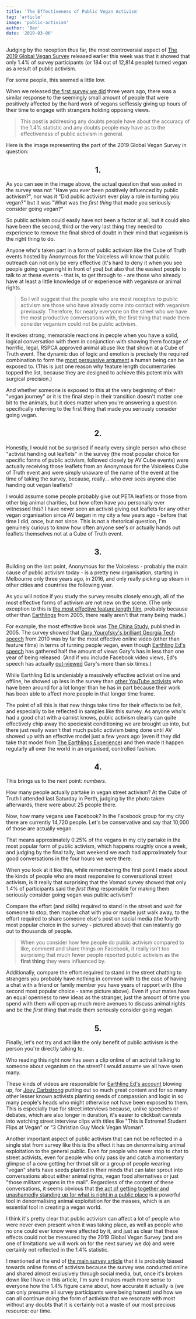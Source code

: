 ```yaml
---
title: 'The Effectiveness of Public Vegan Activism'
tag: 'article'
image: 'public-activism'
author: 'Ben'
date: '2019-03-06'
---
```


Judging by the reception thus far, the most controversial aspect of [The 2019 Global Vegan Survey](/survey) released earlier this week was that it showed that only 1.4% of survey participants (or 184 out of 12,814 people) turned vegan as a result of public activism.

For some people, this seemed a little low.

When we released [the first survey we did](/survey/2016) three years ago, there was a similar response to the seemingly small amount of people that were positively affected by the hard work of vegans selflessly giving up hours of their time to engage with strangers holding opposing views.

> This post is addressing any doubts people have about the accuracy of the 1.4% statistic and any doubts people may have as to the effectiveness of public activism in general.

Here is the image representing the part of the 2019 Global Vegan Survey in question:

<prominent-img src="public-activism/first-thing" alt="A Note on the Effectiveness of Public Activism (Re: 2019 Global Vegan Survey Results)" caption="14.7% of people chose &quot;Other&quot; which included <b>1.4%</b> (or 185 people) who first seriously considered going vegan as a result of public activism."></prominent-img>

<h2 style="text-align: center">1.</h2>

As you can see in the image above, the actual question that was asked in the survey was not "Have you ever been positively influenced by public activism?", nor was it "Did public activism ever play a role in turning you vegan?" but it was "What was the _first thing_ that made you seriously consider going vegan?"

So public activism could easily have not been a factor at all, but it could also have been the second, third or the very last thing they needed to experience to remove the final shred of doubt in their mind that veganism is the right thing to do.

Anyone who's taken part in a form of public activism like the Cube of Truth events hosted by Anonymous for the Voiceless will know that public outreach can not only be very effective (it's hard to deny it when you see people going vegan right in front of you) but also that the easiest people to talk to at these events - that is, to get through to - are those who already have at least a little knowledge of or experience with veganism or animal rights.

> So I will suggest that the people who are most receptive to public activism are those who have already come into contact with veganism previously. Therefore, for nearly everyone on the street who we have the most productive conversations with, the first thing that made them consider veganism could not be public activism.

It evokes strong, memorable reactions in people when you have a solid, logical conversation with them in conjunction with showing them footage of horrific, legal, RSPCA approved animal abuse like that shown at a Cube of Truth event. The dynamic duo of logic and emotion is precisely the required combination to form the [most persuasive argument](http://www.jrmyprtr.com/modes-of-persuasion/) a human being can be exposed to. (This is just one reason why feature length documentaries topped the list, because they are designed to achieve this potent mix with surgical precision.)

And whether someone is exposed to this at the very beginning of their "vegan journey" or it is the final step in their transition doesn't matter one bit to the animals, but it does matter when you're answering a question specifically referring to the first thing that made you seriously consider going vegan.

<h2 style="text-align: center">2.</h2>

Honestly, I would not be surprised if nearly every single person who chose "activist handing out leaflets" in the survey (the most popular choice for specific forms of public activism, followed closely by AV Cube events) were actually receiving those leaflets from an Anonymous for the Voiceless Cube of Truth event and were simply unaware of the name of the event at the time of taking the survey, because, really... who ever sees anyone else handing out vegan leaflets?

I would assume some people probably give out PETA leaflets or those from other big animal charities, but how often have you personally ever witnessed this? I have never seen an activist giving out leaflets for any other vegan organisation since AV began in my city a few years ago - before that time I did, once, but not since. This is not a rhetorical question, I'm genuinely curious to know how often anyone see's or actually hands out leaflets themselves not at a Cube of Truth event.

<h2 style="text-align: center">3.</h2>

Building on the last point, Anonymous for the Voiceless - probably the main cause of public activism today - is a pretty new organisation, starting in Melbourne only three years ago, in 2016, and only really picking up steam in other cities and countries the following year.

As you will notice if you study the survey results closely enough, all of the most effective forms of activism are not new on the scene. (The only exception to this is [the most effective feature length film](http://www.whatthehealthfilm.com/), probably because other than [Earthlings](http://www.nationearth.com/) from 2005, there really aren't that many being made.)

For example, the most effective book was [The China Study](https://www.benbellavegan.com/book/the-china-study/), published in 2005. The survey showed that [Gary Yourofsky's brilliant Georgia Tech speech](https://www.youtube.com/watch?v=es6U00LMmC4&t=436s) from 2010 was by far the most effective online video (other than feature films) in terms of turning people vegan, even though [Earthling Ed's speech](https://www.youtube.com/watch?v=Z3u7hXpOm58) has gathered half the amount of views Gary's has in less than one year of being released. (And if you include Facebook video views, Ed's speech has actually [out-viewed](https://earthlinged.org/) Gary's more than six times.)

While Earthling Ed is undeniably a massively effective activist online and offline, he showed up less in the survey than [other YouTube activists](https://www.youtube.com/user/Freelea) who have been around for a lot longer than he has in part because their work has been able to affect more people in that longer time frame.

The point of all this is that new things take time for their effects to be felt, and especially to be reflected in samples like this survey. As anyone who's had a good chat with a carnist knows, public activism clearly can quite effectively chip away the speciesist conditioning we are brought up into, but there just really wasn't that much public activism being done until AV showed up with an effective model just a few years ago (even if they did take that model from [The Earthlings Experience](http://theearthlingsexperience.com/)) and then made it happen regularly all over the world in an organised, controlled fashion.

<h2 style="text-align: center">4.</h2>

This brings us to the next point: _numbers_.

How many people actually partake in vegan street activism? At the Cube of Truth I attended last Saturday in Perth, judging by the photo taken afterwards, there were about 25 people there.

Now, how many vegans use Facebook? In the Facebook group for my city there are currently 14,720 people. Let's be conservative and say that 10,000 of those are actually vegan.

That means approximately 0.25% of the vegans in my city partake in the most popular form of public activism, which happens roughly once a week, and judging by the final tally, last weekend we each had approximately four good conversations in the four hours we were there.

When you look at it like this, while remembering the first point I made about the kinds of people who are most responsive to conversational street activism, is it really that surprising that the Vomad survey showed that only 1.4% of participants said the _first thing_ responsible for making them seriously consider going vegan was public activism?

Compare the effort (and skills) required to stand in the street and wait for someone to stop, then maybe chat with you or maybe just walk away, to the effort required to share someone else's post on social media (the fourth most popular choice in the survey - pictured above) that can instantly go out to thousands of people.

> When you consider how few people do public activism compared to like, comment and share things on Facebook, it really isn't too surprising that much fewer people reported public activism as the **first thing** they were influenced by.

Additionally, compare the effort required to stand in the street chatting to strangers you probably have nothing in common with to the ease of having a chat with a friend or family member you have years of rapport with (the second most popular choice - same picture above). Even if your mates have an equal openness to new ideas as the stranger, just the amount of time you spend with them will open up much more avenues to discuss animal rights and be the _first thing_ that made them seriously consider going vegan.

<h2 style="text-align: center">5.</h2>

Finally, let's not try and act like the only benefit of public activism is the person you're directly talking to.

Who reading this right now has seen a clip online of an activist talking to someone about veganism on the street? I would assume we all have seen many.

These kinds of videos are responsible for [Earthling Ed's account](https://www.youtube.com/channel/UCVRrGAcUc7cblUzOhI1KfFg/) blowing up, for [Joey Carbstrong](https://www.youtube.com/channel/UCG6usHVNuRbexyisxE27nDw) putting out so much great content and for so many other lesser known activists planting seeds of compassion and logic in so many people's heads who might otherwise not have been exposed to them. This is especially true for street interviews because, unlike speeches or debates, which are also longer in duration, it's easier to clickbait carnists into watching street interview clips with titles like "This is Extreme! Student Flips at Vegan" or "3 Christian Guy Mock Vegan Woman".

Another important aspect of public activism that can not be reflected in a single stat from survey like this is the effect it has on denormalising animal exploitation to the general public. Even for people who never stop to chat to street activists, even for people who only pass by and catch a momentary glimpse of a cow getting her throat slit or a group of people wearing "vegan" shirts have seeds planted in their minds that can later sprout into conversations about either animal rights, vegan food alternatives or just "those militant vegans in the mall". Regardless of the content of these conversations, it seems obvious that [the act of getting together and unashamedly standing up for what is right in a public place](https://www.youtube.com/watch?v=NWHqJpcgjk0) is a powerful tool in denormalising animal exploitation for the masses, which is an essential tool in creating a vegan world.

I think it's pretty clear that public activism can affect a lot of people who were never even present when it was taking place, as well as people who no one could ever know were affected by it, and just as clear that these effects could not be measured by the 2019 Global Vegan Survey (and are one of limitations we will work on for the next survey we do) and were certainly not reflected in the 1.4% statistic.

I mentioned at the end of [the main survey article](/survey) that it is probably biased towards online forms of activism because the survey was conducted online and shared almost exclusively through social media, but, once it's broken down like I have in this article, I'm sure it makes much more sense to everyone how the 1.4% figure came about, how accurate it actually is (we can only presume all survey participants were being honest) and how we can all continue doing the form of activism that we resonate with most without any doubts that it is certainly not a waste of our most precious resource: our time.
